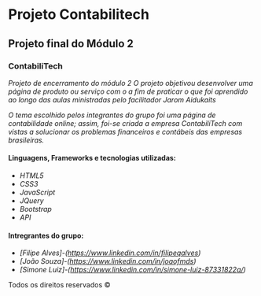 # Projeto Contabilitech

## **Projeto final do Módulo 2**

### **ContabiliTech**
*Projeto de encerramento do módulo 2
O projeto objetivou desenvolver uma página de produto ou serviço com o a fim de praticar o que foi aprendido ao longo das aulas ministradas pelo facilitador Jarom Aidukaits*

*O tema escolhido pelos integrantes do grupo foi uma página de contabilidade online; assim, foi-se criada a empresa ContabiliTech com vistas a solucionar os problemas financeiros e contábeis das empresas brasileiras.*

#### **Linguagens, Frameworks e tecnologias utilizadas:**
* *HTML5*
* *CSS3*
* *JavaScript*
* *JQuery*
* *Bootstrap*
* *API*

#### **Intregrantes do grupo:**

* *[Filipe Alves]-(https://www.linkedin.com/in/filipeqalves)*
* *[João Souza]-(https://www.linkedin.com/in/joaofmds)*
* *[Simone Luiz]-(https://www.linkedin.com/in/simone-luiz-87331822a/)*


Todos os direitos reservados ©
